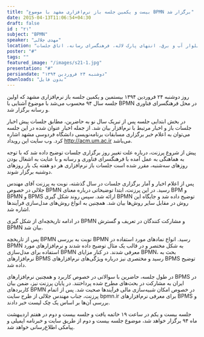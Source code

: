 ```yaml
---
title: "بیست و یکمین جلسه باز نرم‌افزاری مشهد با موضوع BPMN برگزار شد"
date: 2015-04-13T11:06:54+04:30
draft: false
id : "۲۱"
subject: "BPMN"
speaker: "مهدی جلالی"
location: "بلوار آب و برق، انتهای پارک لاله، فرهنگسرای رسانه، اتاق جلسات"
poster: "#"
tags: ""
featured_image: "/images/s21-1.jpg"
presentation: "#"
persiandate: "دوشنبه ۲۴ فروردین ۱۳۹۴"
downloads: "بدون فایل"
---
```


روز دوشنبه ۲۴ فروردین ۱۳۹۴ بیستمین و یکمین جلسه باز نرم‌افزاری مشهد که اولین جلسه سال ۹۴ محسوب می‌شد با موضوع آشنایی با BPMN در محل فرهنگسرای فناوری و رسانه برگزار شد. 

در بخش ابتدایی جلسه پس از تبریک سال نو به حاضرین، مطابق جلسات پیش اخبار جلسات باز و اخبار مرتبط با نرم‌افزار بیان شد.  از جمله اخبار عنوان شده در این جلسه می‌توان به اعلام خبر برگزاری مسابقات برنامه‌نویسی دانشگاه فردوسی مشهد اشاره کرد. وب سایت این رویداد http://acm.um.ac.ir می‌باشد.

پیش از شروع پرزنت، درباره علت تغییر روز برگزاری جلسات توضیح داده شد که با توجه به هماهنگی به عمل آمده با فرهنگسرای فناوری و رسانه و با عنایت به اشغال بودن روزهای سه‌شنبه، مقرر شده است جلسات باز نرم‌افزاری هر دو هفته یک بار روزهای دوشنبه برگزار شوند.

پس از اعلام اخبار و آمار برگزاری جلسات در سال گذشته، نوبت به پرزنت آقای مهندس جلالی در خصوص BPMN رسید. در این پرزنت، ابتدا توضیحاتی درباره معنای BPM و BPMN و BPMS ارائه شد. سپس روند شکل گیری BPMN توضیح داده شد و جایگاه این روش در مقابل سایر روش‌ها بیان شد. همچنین به انواع روش‌های مدل‌سازی فرآیندها اشاره شد.

در ادامه تاریخچه‌ای از شکل گیری BPMN و مشارکت کنندگان در تعریف و گسترش BPMN بیان شد. 

پس از تاریخچه BPMN نوبت به بررسی BPMN رسید. انواع نمادهای مورد استفاده در BPMN به شکل مختصر و در قالب یک مثال توضیح داده شدند و نرم‌افزارهای مورد استفاده برای مدل‌سازی BPMN معرفی شدند. در کنار مزایای BPMN، بحث به نرم‌افزارهای BPMS رسید و مختصری نیز درباره ویژگی‌های نرم‌افزارهای BPMS توضیح داده شد.

در طول جلسه، حاضرین با سوالاتی در خصوص کاربرد و همچنین نرم‌افزارهای BPMS در ایران به مشارکت در بحث‌های مطرح شده پرداختند. در پایان پرزنت نیز، ضمن بیان کاربردهای BPMN در خصوص امکان شبیه‌سازی مالی فرآیندها صحبت شد. پس از اتمام پرزنت، جناب مهندس جلالی از طرح سایت bpmn.ir برای معرفی نرم‌افزارهای BPMS و بررسی آن‌ها بر اساس یک چک لیست خبر دادند.

جلسه بیست و یکم در ساعت ۱۹ خاتمه یافت و جلسه بیست و دوم در هفتم اردیبهشت ماه ۹۴ برگزار خواهد شد، موضوع جلسه بیست و دوم از طریق سایت و خبرنامه ایمیلی و پیامکی اطلاع‌رسانی خواهد شد.